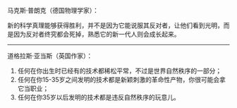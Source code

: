 马克斯·普朗克（德国物理学家）：

新的科学真理能够获得胜利，并不是因为它能说服其反对者，让他们看到光明，而是因为反对者终究都会死掉，熟悉它的新一代人则会成长起来。

---

道格拉斯·亚当斯（英国作家）：

1. 任何在你出生时已经有的技术都稀松平常，不过是世界自然秩序的一部分；
2. 任何在你15-35岁之间发明的技术都是新颖刺激的革命性产物，你很可能会拿它当职业；
3. 任何在你35岁以后发明的技术都是违反自然秩序的玩意儿。